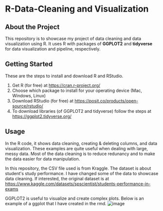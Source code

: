 # R-Data-Cleaning and Visualization

## About the Project
This repository is to showcase my project of data cleaning and data visualization using R. It uses R with packages of **GGPLOT2** and **tidyverse** for data visualization and pipeline, respectively.

## Getting Started
These are the steps to install and download R and RStudio.
  1. Get R (for free) at https://cran.r-project.org/
  2. Choose which package to install for your operating device (Mac, Windows, Linux)
  3. Download RStudio (for free) at https://posit.co/products/open-source/rstudio/
  4. To download libraries (of GGPLOT2 and tidyverse) follow the steps at https://ggplot2.tidyverse.org/

## Usage
In the R code, it shows data cleaning, creating & deleting columns, and data visualization. These examples are quite useful when dealing with large, messy data. Most of the data cleaning is to reduce redunancy and to make the data easier for data manipulation. 

In this repository, the CSV file used is from Kraggle. The dataset is about student's study performance. I have changed some of the data to showcase data cleaning. If interested, the original dataset is at https://www.kaggle.com/datasets/spscientist/students-performance-in-exams 

GGPLOT2 is useful to visualize and create complex plots. Below is an example of a ggplot that I have created in the rmd.
![image](https://github.com/rachleee/R-Data-Science/assets/122914187/bd0bd0b1-d1cd-43e1-a190-56c880b98c75)


